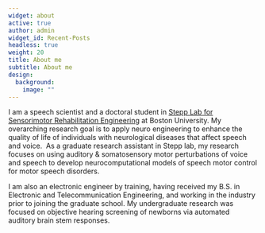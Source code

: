 ```yaml
---
widget: about
active: true
author: admin
widget_id: Recent-Posts
headless: true
weight: 20
title: About me
subtitle: About me
design:
  background:
    image: ""
---
```

I am a speech scientist and a doctoral student in [Stepp Lab for Sensorimotor Rehabilitation Engineering](https://sites.bu.edu/stepplab/) at Boston University. My overarching research goal is to apply neuro engineering to enhance the quality of life of individuals with neurological diseases that affect speech and voice.  As a graduate research assistant in Stepp lab, my research focuses on using auditory & somatosensory motor perturbations of voice and speech to develop neurocomputational models of speech motor control for motor speech disorders. 

I am also an electronic engineer by training, having received my B.S. in Electronic and Telecommunication Engineering, and working in the industry prior to joining the graduate school. My undergraduate research was focused on objective hearing screening of newborns via automated auditory brain stem responses.